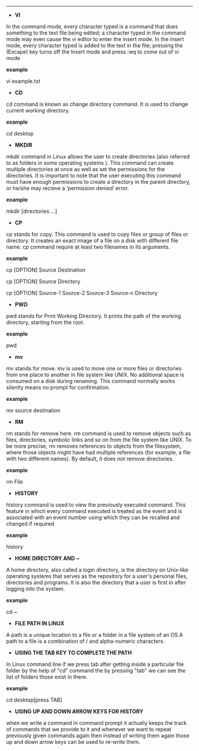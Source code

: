 ﻿﻿﻿﻿﻿﻿﻿﻿﻿﻿﻿﻿﻿﻿﻿* **  * **VI**In the command mode, every character typed is a command that does something to the text file being edited; a character typed in the command mode may even cause the vi editor to enter the insert mode. In the insert mode, every character typed is added to the text in the file; pressing the <Esc> (Escape) key turns off the Insert mode and press :wq to come out of vi mode**example**vi example.txt* **CD**cd command is known as change directory command. It is used to change current working directory.**example**cd desktop* **MKDIR**mkdir command in Linux allows the user to create directories (also referred to as folders in some operating systems ). This command can create multiple directories at once as well as set the permissions for the directories. It is important to note that the user executing this command must have enough permissions to create a directory in the parent directory, or he/she may recieve a ‘permission denied’ error.**example**mkdir  [directories ...]* **CP**cp stands for copy. This command is used to copy files or group of files or directory. It creates an exact image of a file on a disk with different file name. cp command require at least two filenames in its arguments. **example**cp [OPTION] Source Destinationcp [OPTION] Source Directorycp [OPTION] Source-1 Source-2 Source-3 Source-n Directory* **PWD**pwd stands for Print Working Directory. It prints the path of the working directory, starting from the root.**example**pwd* **mv**mv stands for move. mv is used to move one or more files or directories from one place to another in file system like UNIX.No additional space is consumed on a disk during renaming. This command normally works silently means no prompt for confirmation.**example**mv source destination* **RM**rm stands for remove here. rm command is used to remove objects such as files, directories, symbolic links and so on from the file system like UNIX. To be more precise, rm removes references to objects from the filesystem, where those objects might have had multiple references (for example, a file with two different names). By default, it does not remove directories.**example**rm  File * **HISTORY**history command is used to view the previously executed command. This feature in which every command executed is treated as the event and is associated with an event number using which they can be recalled and changed if required**example**history * **HOME DIRECTORY AND ~**A home directory, also called a login directory, is the directory on Unix-like operating systems that serves as the repository for a user's personal files, directories and programs. It is also the directory that a user is first in after logging into the system. **example**cd ~* **FILE PATH IN LINUX**A path is a unique location to a file or a folder in a file system of an OS.A path to a file is a combination of / and alpha-numeric characters.*  **USING THE TAB KEY TO COMPLETE THE PATH**In Linux command line if we press tab after getting inside a particular file folder by the help of "cd" commandthe by pressing "tab" we can see the list of folders those exist in there.**example**cd desktop[press TAB]* **USING UP AND DOWN ARROW KEYS FOR HISTORY**when we write a command in command prompt it actually keeps the track of commands that we provide to itand whenever we want to repeat previously given commands again then instead of writing them again those up and down arrow keys can be used to re-write them.